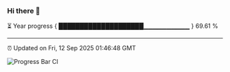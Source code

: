 ### Hi there 👋

⏳ Year progress { ████████████████████▁▁▁▁▁▁▁▁▁▁ } 69.61 %

---

⏰ Updated on Fri, 12 Sep 2025 01:46:48 GMT

![Progress Bar CI](https://github.com/ZhaoGui/ZhaoGui/workflows/Progress%20Bar%20CI/badge.svg)
